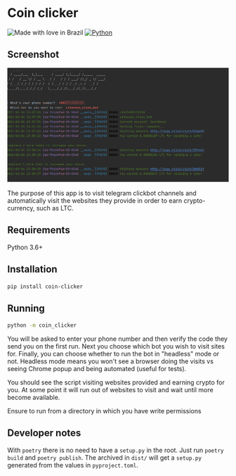 # Coin clicker

![Made with love in Brazil](https://madewithlove.now.sh/br?heart=true&template=for-the-badge)
[![Python](https://forthebadge.com/images/badges/made-with-python.svg)](https://forthebadge.com)

## Screenshot 

![CLI Screenshot](https://github.com/lee-hodg/coin-clicker/blob/master/coin_clicker.png?raw=true)

The purpose of this app is to visit telegram clickbot channels and automatically visit
the websites they provide in order to earn crypto-currency, such as LTC.

## Requirements

Python 3.6+

## Installation

```bash
pip install coin-clicker
```

## Running

```bash
python -m coin_clicker 
```

You will be asked to enter your phone number and then verify the code they send you on
the first run. Next you choose which bot you wish to visit sites for. Finally, you can choose
whether to run the bot in "headless" mode or not. Headless mode means you won't see
a browser doing the visits vs seeing Chrome popup and being automated (useful for tests).

You should see the script visiting websites provided and earning crypto for you.
At some point it will run out of websites to visit and wait until more become available.

Ensure to run from a directory in which you have write permissions
## Developer notes

With `poetry` there is no need to have a `setup.py` in the root. Just run
`poetry build` and `poetry publish`. The archived in `dist/` will get a `setup.py` generated
from the values in `pyproject.toml`.
